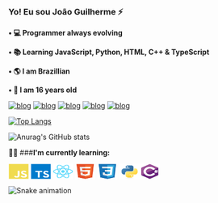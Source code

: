 
### <b>Yo! Eu sou João Guilherme </b> ⚡

<b> 

• 💻 Programmer always evolving

• 📚 Learning JavaScript, Python, HTML, C++ & TypeScript

• 🌎 I am Brazillian

• 🎂 I am 16 years old
</b>


[![blog](https://img.shields.io/badge/Twitter-1DA1F2?style=for-the-badge&logo=twitter&logoColor=white)](https://twitter.com/joaonamodalanaj)
[![blog](https://img.shields.io/badge/TikTok-000000?style=for-the-badge&logo=tiktok&logoColor=white)](https://www.tiktok.com/@yohanbruhh)
[![blog](https://img.shields.io/badge/Twitch-9146FF?style=for-the-badge&logo=twitch&logoColor=white)](https://www.twitch.tv/yohanbruhh)
[![blog](https://img.shields.io/badge/Instagram-E4405F?style=for-the-badge&logo=instagram&logoColor=white)](https://www.instagram.com/guilhermejsz_/)
[![blog](https://img.shields.io/badge/Steam-000000?style=for-the-badge&logo=steam&logoColor=white)](https://steamcommunity.com/profiles/76561199013636490/)

[![Top Langs](https://github-readme-stats.vercel.app/api/top-langs/?username=JonasBRUHH&layout=compact)]()

![Anurag's GitHub stats](https://github-readme-stats.vercel.app/api?username=JonasBRUHH&theme=dark&show_icons=true)



👨‍💻 ###<b>I'm currently learning:</b>

<img align="center" alt="Js" height="30" width="40" src="https://raw.githubusercontent.com/devicons/devicon/master/icons/javascript/javascript-plain.svg">
 <img align="center" alt="Ts" height="30" width="40" src="https://raw.githubusercontent.com/devicons/devicon/master/icons/typescript/typescript-plain.svg">
 <img align="center" alt="React" height="30" width="40" src="https://raw.githubusercontent.com/devicons/devicon/master/icons/react/react-original.svg">
 <img align="center" alt="HTML" height="30" width="40" src="https://raw.githubusercontent.com/devicons/devicon/master/icons/html5/html5-original.svg">
 <img align="center" alt="CSS" height="30" width="40" src="https://raw.githubusercontent.com/devicons/devicon/master/icons/css3/css3-original.svg">
 <img align="center" alt="Python" height="30" width="40" src="https://raw.githubusercontent.com/devicons/devicon/master/icons/python/python-original.svg"><img align="center" alt="Csharp" height="30" width="40" src="https://raw.githubusercontent.com/devicons/devicon/master/icons/csharp/csharp-original.svg">
 </div>

  ![Snake animation](https://github.com/danielbped/danielbped/blob/output/github-contribution-grid-snake.svg)
